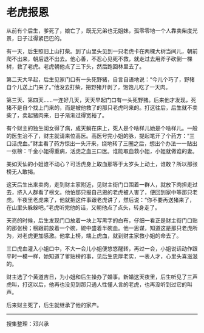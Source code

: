 # 老虎报恩

从前有个后生，爹死了，娘亡了，既无兄弟也无姐妹，孤零零地一个人靠卖柴度光景，日子过得紧巴巴的。

有一天，后生照旧上山打柴。到了山里头见到一只老虎卡在两棵大树当间儿，朝前爬不出来，朝后退不出去。他心善，不忍心见死不救，就走过去用斧子砍倒一棵树，救了老虎。老虎朝他点了三下头，然后跑回林里去了。

第二天大早起，后生见家门口有一头死野猪，自言自语地说：“今儿个巧了，野猪自个儿送上门来了。”他没去打柴，把野猪开剥了，饱饱儿吃了一天肉。

第三天、第四天……一连好几天，天天早起门口有一头死野猪。后来他才发现，死猪不是自个找上门来的，而是被他救了的那只老虎叼来的。打这往后，后生就不卖柴了，卖起猪肉来，日子渐渐过得宽裕了。

有个财主的独生闺女得了病，成天躺在床上，死人是个啥样儿她是个啥样儿。一般的医生治不了，财主就请来位高医。高医号完小姐的脉，提起笔开了个药方：“三口活虎血。”财主看了药方惊出一头汗来，绕地转了三圈之后，想出个办法一一贴出一张榜：千金小姐得重病，活虎之血三口医。谁能取血救小姐，小姐就做谁的妻。

美如天仙的小姐谁不动心？可活虎身上取血那等于太岁头上动土，谁敢？所以那张榜无人敢揭。

这天后生出来卖肉，走到财主家附近，见财主街门口围着一群人，就放下肉担走过去，挤入人群看了榜文。他怕那只报自己恩的老虎被人害了，便回到家中等那只老虎。半夜里老虎来了，他就把这件事跟老虎讲了，然后说：“你不要再送猪来了，在山里头躲躲吧。”老虎听完他的话，又朝他点了点头，转身走了。

天亮的时候，后生发现门口放着一块上写黑字的白布，仔细一看正是财主衔门口贴的那张榜；榜跟前放着一个碗，碗中盛着半碗血。他一思谋，知道这是那只老虎所为，对老虎更加感激。他拿上榜，端上虎血，就到财主家救小姐的命去了。

三口虎血灌入小姐口中，不大一会儿小姐便悠悠醒转，再过一会，小姐说话动作跟平时一模一样，她知道了爹贴榜的事，见后生忠厚老实，一表人才，心里头喜滋滋的。

财主选了个黄道吉日，为小姐和后生操办了婚事。新婚这天夜里，后生听见了三声虎叫，打这以后，他再也没见到那只通人性懂人言的老虎，也再没听到过它的叫声。

后来财主死了，后生就继承了他的家产。

---

搜集整理：邓兴承